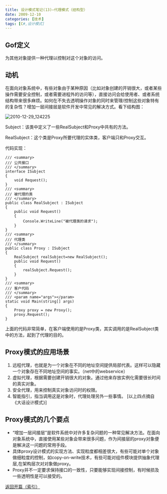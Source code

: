 ```yaml
---
title: 设计模式笔记(13)—代理模式（结构型）
date: 2009-12-10
categories: [技术]
tags: [C#,设计模式]
---
```


## Gof定义

为其他对象提供一种代理以控制对这个对象的访问。

## 动机

在面向对象系统中，有些对象由于某种原因（比如对象创建的开销很大，或者某些操作需要安全控制，或者需要进程外的访问等），直接访问会给使用者、或者系统结构带来很多麻烦。如何在不失去透明操作对象的同时来管理/控制这些对象特有的复杂性？增加一层间接层是软件开发中常见的解决方式。看下结构图：

![2010-12-29_124225](https://cdn.jsdelivr.net/gh/oec2003/hblog-images/img/202201290619654.png)

Subject：该类中定义了一些RealSubject和Proxy中共有的方法。

RealSubject：这个类是Proxy所要代理的实体类，客户端只和Proxy交互。

代码实现：

```
/// <summary>
/// 公共接口
/// </summary>
interface ISubject
{
    void Request();
}
/// <summary>
/// 被代理的类
/// </summary>
public class RealSubject : ISubject
{
    public void Request()
    {
        Console.WriteLine("被代理类的请求");
    }
}
/// <summary>
/// 代理类
/// </summary>
public class Proxy : ISubject
{
    RealSubject realSubject=new RealSubject();
    public void Request()
    {
        realSubject.Request();
    }
}
/// <summary>
/// 客户代码
/// </summary>
/// <param name="args"></param>
static void Main(string[] args)
{
    Proxy proxy = new Proxy();
    proxy.Request();
}
```

上面的代码非常简单，在客户端使用的是Proxy类，其实调用的是RealSubject类中的方法，起到了代理的目的。

## Proxy模式的应用场景

1. 远程代理，也就是为一个对象在不同的地址空间提供局部代表。这样可以隐藏一个对象存在不同地址空间的事实。（net中的webservice）
2. 虚拟代理，根据需要创建开销很大的对象。通过他来存放实例化需要很长时间的真实对象。
3. 安全代理，用来控制真实对象访问时的权限。
4. 智能指引，指当调用这是对象时，代理处理另外一些事情。
[以上四点摘自《大话设计模式》]

## Proxy模式的几个要点

* “增加一层间接层”是软件系统中对许多复杂问题的一种常见解决方法。在面向对象系统中，直接使用某些对象会带来很多问题，作为间接层的proxy对象便是解决这一问题的常用手段。
* 具体proxy设计模式的实现方法、实现粒度都相差很大，有些可能对单个对象做细粒度的控制，如copy-on-write技术，有些可能对组件模块提供抽象代理层,在架构层次对对象做proxy。
* Proxy并不一定要求保持接口的一致性，只要能够实现间接控制，有时候损及一些透明性是可以接受的。

[返回开篇（索引）](http://blog.fwhyy.com/2009/11/design-patterns-notes-1-index/)

